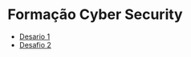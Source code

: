 # Formação Cyber Security

- [Desario 1](https://github.com/SidneyMoreira/bootCampsDIO/tree/main/FormacaoCyberSecurity/0-Desafios/1-Phishing)
- [Desafio 2]()